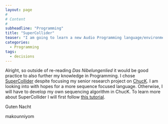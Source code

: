 ```yaml
---
layout: page
#
# Content
#
subheadline: "Programming"
title: "SuperCollider"
teaser: "I am going to learn a new Audio Programming language/environment."
categories:
  - Programming
tags:
  - decisions
---
```


Alright, so outside of re-reading *Das Nibelungenlied* it would be good practice to also further my knowledge in Programming. I chose [SuperCollider](https://supercollider.github.io/) despite focusing my senior research project on [ChucK](http://chuck.cs.princeton.edu/). I am looking into with hopes for a more sequence focused language. Otherwise, I will have to develop my own sequencing algorithm in ChucK. To learn more about SuperCollider I will first follow [this tutorial](http://doc.sccode.org/Tutorials/Getting-Started/00-Getting-Started-With-SC.html).  

Guten Nacht

makounniyom
